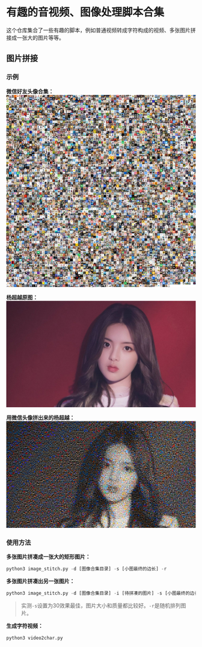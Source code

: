 # 有趣的音视频、图像处理脚本合集
这个仓库集合了一些有趣的脚本，例如普通视频转成字符构成的视频、多张图片拼接成一张大的图片等等。

## 图片拼接
### 示例
**微信好友头像合集：**
![](images/avatar_30.jpg)

**杨超越原图：**
![](images/ycy.jpeg)

**用微信头像拼出来的杨超越：**
![](images/ycy_30.jpg)

### 使用方法
**多张图片拼凑成一张大的矩形图片：**
```python
python3 image_stitch.py -d [图像合集目录] -s [小图最终的边长] -r
```

**多张图片拼凑出另一张图片：**
```python
python3 image_stitch.py -d [图像合集目录] -i [待拼凑的图片] -s [小图最终的边长] -r
```

> 实测`-s`设置为30效果最佳，图片大小和质量都比较好。`-r`是随机排列图片。

**生成字符视频：**
```python
python3 video2char.py
```
